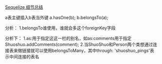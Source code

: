 [Sequelize 细节总结](https://chaochuandea.gitbooks.io/sequelize/content/)

  a表主键插入b表当外键
  a.hasOne(b);
  b.belongsTo(a);

  分析：
  1.belongsTo谁使用，谁就会多这个foreignKey字段

  分析下：
  1.as:用于指定这这一栏的别名，如as:comments用于指定Shuoshuo.addComments(comment);
  2.当ShuoShuo和Person两个类想通过连接表来做链接就可以使用belongsToMany，其中through: 'shuoshuo_pings'表示中间连接的表名


